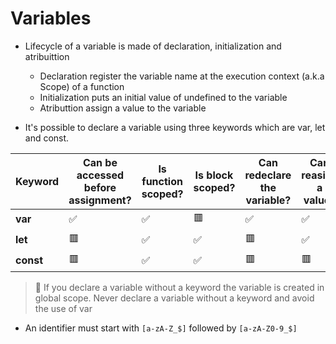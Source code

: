 # Variables

* Lifecycle of a variable is made of declaration, initialization and atribuittion
    * Declaration register the variable name at the execution context (a.k.a Scope) of a function
    * Initialization puts an initial value of undefined to the variable
    * Atributtion assign a value to the variable

* It's possible to declare a variable using three keywords which are var, let and const.

Keyword | Can be accessed before assignment? | Is function scoped? | Is block scoped? | Can redeclare the variable? | Can reasign a value? 
------- | -------- | ------------------  | ---------------- | --------------------------- | --------------------
**var**     | ✅ | ✅ | 🟥 | ✅    | ✅
**let**     | 🟥 | ✅ | ✅ | 🟥    | ✅
**const**   | 🟥 | ✅ | ✅ | 🟥    | 🟥 

> 🚨 If you declare a variable without a keyword the variable is created in global scope. Never declare a variable without a keyword and avoid the use of var

* An identifier must start with `[a-zA-Z_$]` followed by `[a-zA-Z0-9_$]`